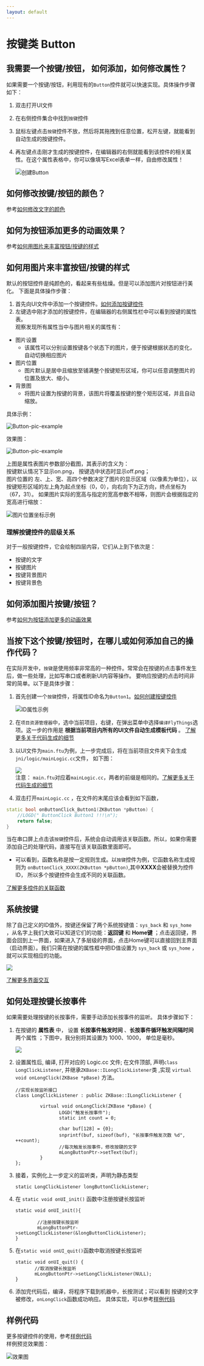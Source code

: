 ```yaml
---
layout: default
---
```

# 按键类 Button
## <span id = "add_button">我需要一个按键/按钮， 如何添加，如何修改属性？</span>
如果需要一个按键/按钮，利用现有的`Button`控件就可以快速实现。具体操作步骤如下：
1. 双击打开UI文件
2. 在右侧控件集合中找到`按键`控件
3. 鼠标左键点击`按键`控件不放，然后将其拖拽到任意位置，松开左键，就能看到自动生成的按键控件。
4. 再左键点击刚才生成的按键控件，在编辑器的右侧就能看到该控件的相关属性。在这个属性表格中，你可以像填写Excel表单一样，自由修改属性！

   ![创建Button](assets/Button-create.gif)
## 如何修改按键/按钮的颜色？
参考[如何修改文字的颜色](textview#change_color)
## <span id = "add_button_style">如何为按钮添加更多的动画效果？</span>
参考[如何用图片来丰富按钮/按键的样式](#add_multi_state_photo_for_button)
## <span id = "add_multi_state_photo_for_button">如何用图片来丰富按钮/按键的样式</span>
默认的按钮控件是纯颜色的，看起来有些枯燥。但是可以添加图片对按钮进行美化。
下面是具体操作步骤：
 1. 首先向UI文件中添加一个按键控件。[如何添加按键控件](#add_button)
 2. 左键选中刚才添加的按键控件，在编辑器的右侧属性栏中可以看到按键的属性表。  
观察发现所有属性当中与图片相关的属性有：
  * 图片设置  
      - 该属性可以分别设置按键各个状态下的图片，便于按键根据状态的变化，自动切换相应图片
  * 图片位置
     - 图片默认是居中且缩放至铺满整个按键矩形区域，你可以任意调整图片的位置及放大、缩小。
  * 背景图
     - 将图片设置为按键的背景，该图片将覆盖按键的整个矩形区域，并且自动缩放。 

具体示例：   

![Button-pic-example](assets/Button-pic-example.png "按键属性示例")

  效果图：  

![Button-pic-example](assets/Button-pic-preview.png "按键属性示例")

上图是属性表图片参数部分截图，其表示的含义为：    
  按键默认情况下显示on.png， 按键选中状态时显示off.png；  
  图片位置的 左、上、宽、高四个参数决定了图片的显示区域（以像素为单位），以按键矩形区域的左上角为起点坐标（0，0），向右向下为正方向，终点坐标为（67，31）。 如果图片实际的宽高与指定的宽高参数不相等，则图片会根据指定的宽高进行缩放：  
  
  ![图片位置坐标示例](assets/Button-location.png)

### 理解按键控件的层级关系  
对于一般按键控件，它会绘制四层内容，它们从上到下依次是：
* 按键的文字
* 按键图片
* 按键背景图片
* 按键背景色

## 如何添加图片按键/按钮？
参考[如何为按钮添加更多的动画效果](#add_multi_state_photo_for_button)

## 当按下这个按键/按钮时，在哪儿或如何添加自己的操作代码？
在实际开发中，`按键`是使用频率非常高的一种控件。常常会在按键的点击事件发生后，做一些处理，比如写串口或者刷新UI内容等操作。
要响应按键的点击时间非常的简单。以下是具体步骤：
1. 首先创建一个`按键`控件，将属性ID命名为`Button1`。[如何创建按键控件](#add_button) 

   ![ID属性示例](assets/Button-properties-id-button1.png)
2. 在`项目资源管理器`中，选中当前项目，右键，在弹出菜单中选择`编译FlyThings`选项。这一步的作用是 **根据当前项目内所有的UI文件自动生成模板代码** 。 [了解更多关于代码生成的细节](ftu_and_source_relationships#ftu_and_source_relationships)
3. 以UI文件为`main.ftu`为例，上一步完成后，将在当前项目文件夹下会生成 `jni/logic/mainLogic.cc`文件， 如下图：

   ![](assets/Button-callback-generate.png) <br/>
  注意： `main.ftu`对应着`mainLogic.cc`，两者的前缀是相同的。[了解更多关于代码生成的细节](ftu_and_source_relationships#ftu_and_source_relationships)
4. 双击打开`mainLogic.cc` ，在文件的末尾应该会看到如下函数，
```C++
static bool onButtonClick_Button1(ZKButton *pButton) {
	//LOGD(" ButtonClick Button1 !!!\n");
	return false;
}
```
当在串口屏上点击该`按键`控件后，系统会自动调用该关联函数。所以，如果你需要添加自己的处理代码，直接写在该关联函数里面即可。  

 *  可以看到，函数名称是按一定规则生成。以`按键`控件为例，它函数名称生成规则为
`onButtonClick_XXXX(ZKButton *pButton)`,其中**XXXX**会被替换为控件ID，
所以多个按键控件会生成不同的关联函数。

[了解更多控件的关联函数](relation_function#relation_function)

## 系统按键
除了自己定义的ID值外，按键还保留了两个系统按键值：`sys_back` 和 `sys_home` ，从名字上我们大致可以知道它们的功能：**返回键** 和 **Home键** ；点击返回键，界面会回到上一界面，如果进入了多层级的界面，点击Home键可以直接回到主界面（启动界面）。我们只需在按键的属性框中把ID值设置为 `sys_back` 或 `sys_home` ，就可以实现相应的功能。

![](images/Screenshotfrom2018-06-06220522.png)

[了解更多界面交互](open_close_app#close_app)

## 如何处理按键长按事件  
如果需要处理按键的长按事件，需要手动添加长按事件的监听。  具体步骤如下：  
1. 在按键的 **属性表** 中， 设置 **长按事件触发时间** 、**长按事件循环触发间隔时间** 两个属性  ；下图中，我分别将其设置为 1000、1000， 单位是毫秒。
  
   ![](assets/button/property_longclick.jpg)

2. 设置属性后, 编译, 打开对应的 Logic.cc 文件;  在文件顶部, 声明`class LongClickListener`, 并继承`ZKBase::ILongClickListener`类 ,实现 `virtual void onLongClick(ZKBase *pBase)` 方法。

    ```	
    //实现长按监听接口
    class LongClickListener : public ZKBase::ILongClickListener {

             virtual void onLongClick(ZKBase *pBase) {  
                    LOGD("触发长按事件");
                    static int count = 0;

                    char buf[128] = {0};
                    snprintf(buf, sizeof(buf), "长按事件触发次数 %d", ++count);
                    //每次触发长按事件，修改按键的文字
                    mLongButtonPtr->setText(buf);
             }
    };
    ```
3. 接着，实例化上一步定义的监听类，声明为静态类型  

    ```
    static LongClickListener longButtonClickListener;
    ```

4. 在 `static void onUI_init()` 函数中注册按键长按监听  

    ```
    static void onUI_init(){

            //注册按键长按监听
            mLongButtonPtr->setLongClickListener(&longButtonClickListener);
    }
    ```
5. 在`static void onUI_quit()`函数中取消按键长按监听

    ```
    static void onUI_quit() {
           //取消按键长按监听
           mLongButtonPtr->setLongClickListener(NULL);
    }
    ```
6. 添加完代码后，编译，将程序下载到机器中，长按测试；可以看到 按键的文字被修改，`onLongClick`函数成功响应。
具体实现，可以参考[样例代码](demo_download#demo_download)  

## 样例代码  
更多按键控件的使用，参考[样例代码](demo_download#demo_download)  
样例预览效果图：  

![效果图](assets/button/preview.png)
